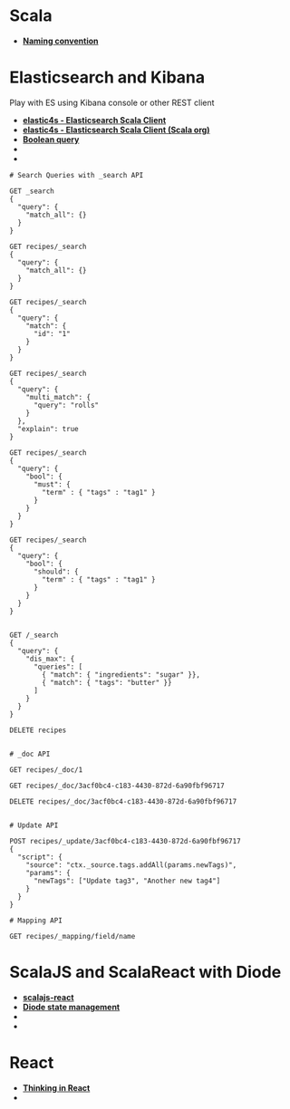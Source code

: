 # Scala 

- **[Naming convention](https://docs.scala-lang.org/style/naming-conventions.html)**



# Elasticsearch and Kibana
 
Play with ES using Kibana console or other REST client

- **[elastic4s - Elasticsearch Scala Client](https://github.com/sksamuel/elastic4s)**
- **[elastic4s - Elasticsearch Scala Client (Scala org)](https://index.scala-lang.org/sksamuel/elastic4s/elastic4s-core)**
- **[Boolean query](https://www.elastic.co/guide/en/elasticsearch/reference/current/query-dsl-bool-query.html)**
- **[]()**
- **[]()**

```
# Search Queries with _search API 

GET _search
{
  "query": {
    "match_all": {}
  }
}

GET recipes/_search
{
  "query": {
    "match_all": {}
  }
}

GET recipes/_search
{
  "query": {
    "match": {
      "id": "1"
    }
  }
}

GET recipes/_search
{
  "query": {
    "multi_match": {
      "query": "rolls"
    }
  },
  "explain": true
}

GET recipes/_search
{
  "query": {
    "bool": {
      "must": {
        "term" : { "tags" : "tag1" }
      }
    }
  }
}

GET recipes/_search
{
  "query": {
    "bool": {
      "should": {
        "term" : { "tags" : "tag1" }
      }
    }
  }
}


GET /_search
{
  "query": {
    "dis_max": {
      "queries": [
        { "match": { "ingredients": "sugar" }},
        { "match": { "tags": "butter" }}
      ]
    }
  }
}

DELETE recipes


# _doc API

GET recipes/_doc/1

GET recipes/_doc/3acf0bc4-c183-4430-872d-6a90fbf96717

DELETE recipes/_doc/3acf0bc4-c183-4430-872d-6a90fbf96717


# Update API

POST recipes/_update/3acf0bc4-c183-4430-872d-6a90fbf96717
{
  "script": {
    "source": "ctx._source.tags.addAll(params.newTags)",
    "params": {
      "newTags": ["Update tag3", "Another new tag4"]
    }
  }
}

# Mapping API

GET recipes/_mapping/field/name
```

# ScalaJS and ScalaReact with Diode

- **[scalajs-react](https://github.com/japgolly/scalajs-react)**
- **[Diode state management](https://github.com/suzaku-io/diode)**
- **[]()**
- **[]()**

# React 

- **[Thinking in React](https://reactjs.org/docs/thinking-in-react.html)**
- **[]()**